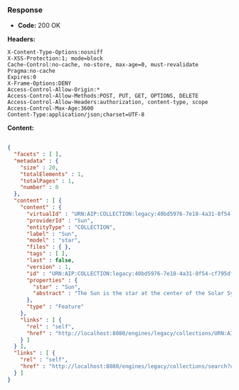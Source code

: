 ### Response

* **Code:** 200 OK

**Headers:**

`X-Content-Type-Options:nosniff`  
`X-XSS-Protection:1; mode=block`  
`Cache-Control:no-cache, no-store, max-age=0, must-revalidate`  
`Pragma:no-cache`  
`Expires:0`  
`X-Frame-Options:DENY`  
`Access-Control-Allow-Origin:*`  
`Access-Control-Allow-Methods:POST, PUT, GET, OPTIONS, DELETE`  
`Access-Control-Allow-Headers:authorization, content-type, scope`  
`Access-Control-Max-Age:3600`  
`Content-Type:application/json;charset=UTF-8`  

**Content:**

```json
    
{
  "facets" : [ ],
  "metadata" : {
    "size" : 20,
    "totalElements" : 1,
    "totalPages" : 1,
    "number" : 0
  },
  "content" : [ {
    "content" : {
      "virtualId" : "URN:AIP:COLLECTION:legacy:40bd5976-7e18-4a31-8f54-cf795df30fa5:LAST",
      "providerId" : "Sun",
      "entityType" : "COLLECTION",
      "label" : "Sun",
      "model" : "star",
      "files" : { },
      "tags" : [ ],
      "last" : false,
      "version" : 1,
      "id" : "URN:AIP:COLLECTION:legacy:40bd5976-7e18-4a31-8f54-cf795df30fa5:V1",
      "properties" : {
        "star" : "Sun",
        "abstract" : "The Sun is the star at the center of the Solar System."
      },
      "type" : "Feature"
    },
    "links" : [ {
      "rel" : "self",
      "href" : "http://localhost:8080/engines/legacy/collections/URN:AIP:COLLECTION:legacy:40bd5976-7e18-4a31-8f54-cf795df30fa5:V1"
    } ]
  } ],
  "links" : [ {
    "rel" : "self",
    "href" : "http://localhost:8080/engines/legacy/collections/search?q=star:Sun&page=0&size=20"
  } ]
}
```
